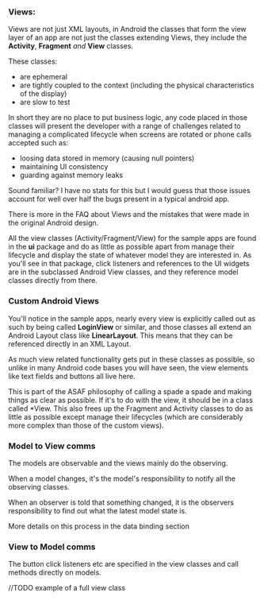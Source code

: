 

### Views:
Views are not just XML layouts, in Android the classes that form the view layer of an app are not just the classes extending Views, they include the **Activity**, **Fragment** *and* **View** classes.

These classes:

- are ephemeral
- are tightly coupled to the context (including the physical characteristics of the display)
- are slow to test

In short they are no place to put business logic, any code placed in those classes will present the developer with a range of challenges related to managing a complicated lifecycle when screens are rotated or phone calls accepted such as:

- loosing data stored in memory (causing null pointers)
- maintaining UI consistency
- guarding against memory leaks

Sound familiar? I have no stats for this but I would guess that those issues account for well over half the bugs present in a typical android app.

There is more in the FAQ about Views and the mistakes that were made in the original Android design.

All the view classes (Activity/Fragment/View) for the sample apps are found in the **ui** package and do as little as possible apart from manage their lifecycle and display the state of whatever model they are interested in. As you'll see in that package, click listeners and references to the UI widgets are in the subclassed Android View classes, and they reference model classes directly from there.


### Custom Android Views

You'll notice in the sample apps, nearly every view is explicitly called out as such by being called **LoginView** or similar, and those classes all extend an Android Layout class like **LinearLayout**. This means that they can be referenced directly in an XML Layout.

As much view related functionality gets put in these classes as possible, so unlike in many Android code bases you will have seen, the view elements like text fields and buttons all live here.

This is part of the ASAF philosophy of calling a spade a spade and making things as clear as possible. If it's to do with the view, it should be in a class called *View. This also frees up the Fragment and Activity classes to do as little as possible except manage their lifecycles (which are considerably more complex than those of the custom views).



### Model to View comms

The models are observable and the views mainly do the observing.

When a model changes, it's the model's responsibility to notify all the observing classes.

When an observer is told that something changed, it is the observers responsibility to find out what the latest model state is.

More details on this process in the data binding section

### View to Model comms

The button click listeners etc are specified in the view classes and call methods directly on models.

//TODO example of a full view class
